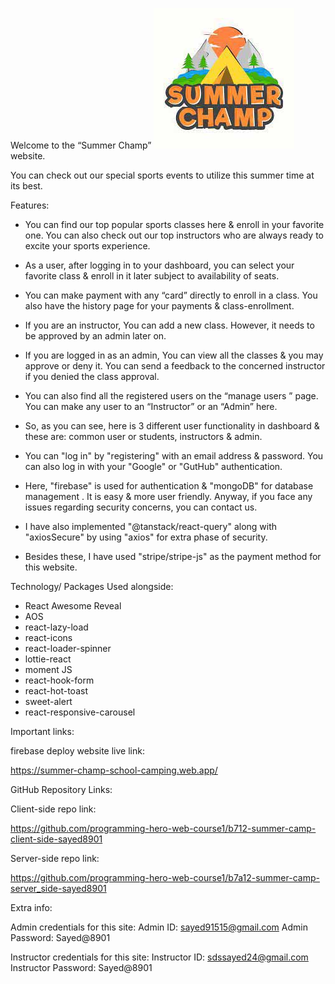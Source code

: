 Welcome to the “Summer Champ” ![Website Logo](image.png) website.

You can check out our special sports events to utilize this summer time at its best.



Features:

* You can find our top popular sports classes here & enroll in your favorite one. You can also check out our top instructors who are always ready to excite your sports experience.



* As a user, after logging in to your dashboard, you can select your favorite class & enroll in it later subject to availability of seats. 

* You can make payment with any “card” directly to enroll in a class. You also have the history page for your payments & class-enrollment.



* If you are an instructor, You can add a new class. However, it needs to be approved by an admin later on.



* If you are logged in as an admin, You can view all the classes & you may approve or deny it. You can send a feedback to the concerned instructor if you denied the class approval. 

* You can also find all the registered users on the “manage users ” page. You can make any user to an “Instructor” or an “Admin” here.



* So, as you can see, here is 3 different user functionality in dashboard & these are: common user or students, instructors & admin.

* You can "log in" by "registering" with an email address & password. You can also log in with your "Google" or "GutHub" authentication.



* Here, "firebase" is used for authentication & "mongoDB" for database management . It is easy & more user friendly. Anyway, if you face any issues regarding security concerns, you can contact us.

* I have also implemented "@tanstack/react-query" along with "axiosSecure" by using "axios" for extra phase of security.

* Besides these, I have used "stripe/stripe-js" as the payment method for this website.



Technology/ Packages Used alongside:
* React Awesome Reveal
* AOS
* react-lazy-load
* react-icons
* react-loader-spinner
* lottie-react
* moment JS
* react-hook-form
* react-hot-toast
* sweet-alert
* react-responsive-carousel







Important links:


firebase deploy website live link:

https://summer-champ-school-camping.web.app/ 





GitHub Repository Links: 

Client-side repo link: 

https://github.com/programming-hero-web-course1/b712-summer-camp-client-side-sayed8901 


Server-side repo link: 

https://github.com/programming-hero-web-course1/b7a12-summer-camp-server_side-sayed8901 





Extra info:

Admin credentials for this site:
Admin ID: sayed91515@gmail.com
Admin Password: Sayed@8901


Instructor credentials for this site:
Instructor ID: sdssayed24@gmail.com
Instructor Password: Sayed@8901
